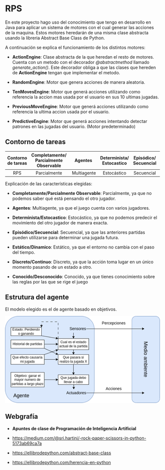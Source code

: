 # RPS

En este proyecto hago uso del conocimiento que tengo en desarrollo en Java para aplicar un sistema de motores con el cual generar las acciones de la maquina. Estos motores heredarán de una misma clase abstracta usando la libreria Abstract Base Class de Python.

A continuación se explica el funcionamiento de los distintos motores:
- **ActionEngine**: Clase abstracta de la que heredan el resto de motores. Cuenta con un metodo con el decorador *@abstractmethod* llamado *generate_action()*. Este decorador obliga a que las clases que hereden de **ActionEngine** tengan que implementar el metodo.

- **RandomEngine**: Motor que genera acciones de manera aleatoria.

- **TenMovesEngine**: Motor que generá acciones utilizando como referencia la accion mas usada por el usuario en sus 10 ultimas jugadas.

- **PreviousMoveEngine**: Motor que generá acciones utilizando como referencia la ultima accion usada por el usuario.

- **PredictiveEngine**: Motor que generá acciones intentando detectar patrones en las jugadas del usuario. (Motor predeterminado)

## Contorno de tareas 

Contorno de tareas | Completamente/ Parcialmente Observable | Agentes | Determinista/ Estocastico | Episódico/ Secuencial  | Estático/ Dinamico | Discreto/ Continuo | Conocido/ Desconocido
:---: | :---: | :---: | :---: | :---: | :---: | :---: | :---: |
 RPS | Parcialmente | Multiagente | Estocástico | Secuencial | Estático |  Discreto |  Conocido |

 Explicación de las características elegidas:

- **Completamente/Parcialmente Observable**: Parcialmente, ya que no podemos saber qué está pensando el otro jugador.

- **Agentes**: Multiagente, ya que el juego cuenta con varios jugadores.

- **Determinista/Estocastico**: Estocástico, ya que no podemos predecir el movimiento del otro jugador de manera exacta.

- **Episódico/Secuencial**: Secuencial, ya que las anteriores partidas pueden utilizarse para determinar una jugada futura.

- **Estático/Dinamico**: Estático, ya que el entorno no cambia con el paso del tiempo.

- **Discreto/Continuo**: Discreto, ya que la acción toma lugar en un único momento pasando de un estado a otro.

- **Conocido/Desconocido**: Conocido, ya que tienes conocimiento sobre las reglas por las que se rige el juego

## Estrutura del agente

El modelo elegido es el de agente basado en objetivos.

![Modelo agente basado objetivos](./doc/modelo_RPS.png)

## Webgrafía

- **Apuntes de clase de Programación de Inteligencia Artificial**

- https://medium.com/@sri.hartini/-rock-paper-scissors-in-python-5173ab69ca7a

- https://ellibrodepython.com/abstract-base-class

- https://ellibrodepython.com/herencia-en-python
